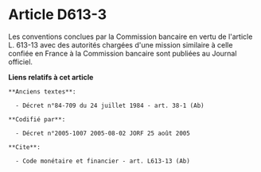 # Article D613-3

Les conventions conclues par la Commission bancaire en vertu de l'article L. 613-13 avec des autorités chargées d'une mission
similaire à celle confiée en France à la Commission bancaire sont publiées au Journal officiel.

**Liens relatifs à cet article**

	**Anciens textes**:

	  - Décret n°84-709 du 24 juillet 1984 - art. 38-1 (Ab)

	**Codifié par**:

	  - Décret n°2005-1007 2005-08-02 JORF 25 août 2005

	**Cite**:

	  - Code monétaire et financier - art. L613-13 (Ab)
